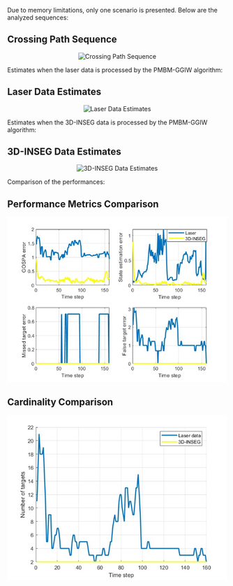 Due to memory limitations, only one scenario is presented. Below are the analyzed sequences:

## Crossing Path Sequence
<div align="center">
  <img src="crossingpath.gif" alt="Crossing Path Sequence" />
</div>

Estimates when the laser data is processed by the PMBM-GGIW algorithm:

## Laser Data Estimates
<div align="center">
  <img src="velodynegif_2.gif" alt="Laser Data Estimates" />
</div>

Estimates when the 3D-INSEG data is processed by the PMBM-GGIW algorithm:

## 3D-INSEG Data Estimates
<div align="center">
  <img src="3dinseggif.gif" alt="3D-INSEG Data Estimates" />
</div>

Comparison of the performances:

## Performance Metrics Comparison
<div align="center">
  <img src="comparison_metrics.jpg" alt="Performance Metrics Comparison" />
</div>

## Cardinality Comparison
<div align="center">
  <img src="cardinality_comparison.jpg" alt="Cardinality Comparison" />
</div>

